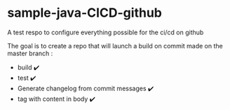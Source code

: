 # sample-java-CICD-github
A test respo to configure everything possible for the ci/cd on github 

The goal is to create a repo that will launch a build on commit made on the master branch : 

- build :heavy_check_mark: 
- test :heavy_check_mark: 
- Generate changelog from commit messages :heavy_check_mark:
- tag with content in body :heavy_check_mark: 
   
 
